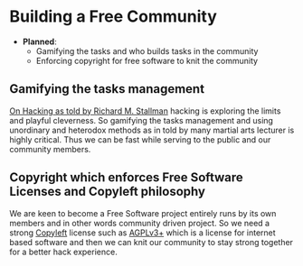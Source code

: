 # Building a Free Community

* **Planned**:
  * Gamifying the tasks and who builds tasks in the community
  * Enforcing copyright for free software to knit the community

## Gamifying the tasks management

[On Hacking as told by Richard M. Stallman](https://www.stallman.org/articles/on-hacking.html) hacking is exploring the limits and playful cleverness. So gamifying the tasks management and using unordinary and heterodox methods as in told by many martial arts lecturer is highly critical. Thus we can be fast while serving to the public and our community members.

## Copyright which enforces Free Software Licenses and Copyleft philosophy

We are keen to become a Free Software project entirely runs by its own members and in other words community driven project. So we need a strong [Copyleft](https://www.gnu.org/licenses/copyleft.en.html) license such as [AGPLv3+](https://www.gnu.org/licenses/agpl-3.0.en.html) which is a license for internet based software and then we can knit our community to stay strong together for a better hack experience.

